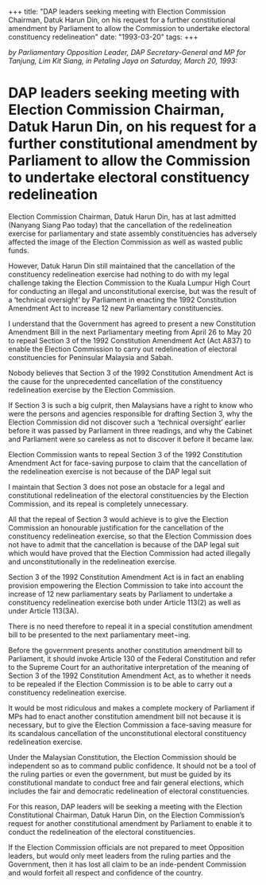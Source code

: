 +++ 
title: "DAP leaders seeking meeting with Election Commission Chairman, Datuk Harun Din, on his request for a further constitutional amendment by Parliament to allow the Commission to undertake electoral constituency redelineation"
date: "1993-03-20"
tags:
+++

_by Parliamentary Opposition Leader, DAP Secretary-General and MP for Tanjung, Lim Kit Siang, in Petaling Jaya on Saturday, March 20, 1993:_

# DAP leaders seeking meeting with Election Commission Chairman, Datuk Harun Din, on his request for a further constitutional amendment by Parliament to allow the Commission to undertake electoral constituency redelineation

Election Commission Chairman, Datuk Harun Din, has at last admitted (Nanyang Siang Pao today) that the cancellation of the redelineation exercise for parliamentary and state assembly constituencies has adversely affected the image of the Election Commission as well as wasted public funds.</u>

However, Datuk Harun Din still maintained that the cancellation of the constituency redelineation exercise had nothing to do with my legal challenge taking the Election Commission to the Kuala Lumpur High Court for conducting an illegal and unconstitutional exercise, but was the result of a ‘technical oversight’ by Parliament in enacting the 1992 Constitution Amendment Act to increase 12 new Parliamentary constituencies.

I understand that the Government has agreed to present a new Constitution Amendment Bill in the next Parliamentary meeting from April 26 to May 20 to repeal Section 3 of the 1992 Constitution Amendment Act (Act A837) to enable the Election Commission to carry out redelineation of electoral constituencies for Peninsular Malaysia and Sabah.

Nobody believes that Section 3 of the 1992 Constitution Amendment Act is the cause for the unprecedented cancellation of the constituency redelineation exercise by the Election Commission.

If Section 3 is such a big culprit, then Malaysians have a right to know who were the persons and agencies responsible for drafting Section 3, why the Election Commission did not discover such a ‘technical oversight’ earlier before it was passed by Parliament in three readings, and why the Cabinet and Parliament were so careless as not to discover it before it became law.

Election Commission wants to repeal Section 3 of the 1992 Constitution Amendment Act for face-saving purpose to claim that the cancellation of the redelineation exercise is not because of the DAP legal suit

I maintain that Section 3 does not pose an obstacle for a legal and constitutional redelineation of the electoral constituencies by the Election Commission, and its repeal is completely unnecessary.

All that the repeal of Section 3 would achieve is to give the Election Commission	an honourable justification for the cancellation of the constituency redelineation exercise, so that the Election Commission does not have to admit that the cancellation is because of the DAP legal suit which would have proved that the Election Commission had acted illegally and unconstitutionally in the redelineation exercise.

Section 3 of the 1992 Constitution Amendment Act is in fact an enabling provision empowering the Election Commission to take into account the increase of 12 new parliamentary seats by Parliament to undertake a constituency redelineation exercise both under Article 113(2) as well as under Article 113(3A).

There is no need therefore to repeal it in a special constitution amendment bill to be presented to the next parliamentary meet¬ing.

Before the government presents another constitution amendment bill to Parliament, it should invoke Article 130 of the Federal Constitution and refer to the Supreme Court for an authoritative interpretation of the meaning of Section 3 of the 1992 Constitution Amendment Act, as to whether it needs to be repealed if the Election Commission is to be able to carry out a constituency redelineation exercise.

It would be most ridiculous and makes a complete mockery of Parliament if MPs had to enact another constitution amendment bill not because it is necessary, but to give the Election Commission a face-saving measure for its scandalous cancellation of the unconstitutional electoral constituency redelineation exercise.

Under the Malaysian Constitution, the Election Commission should be independent so as to command public confidence. It should not be a tool of the ruling parties or even the government, but must be guided by its constitutional mandate to conduct free and fair general elections, which includes the fair and democratic redelineation of electoral constituencies.

For this reason, DAP leaders will be seeking a meeting with the Election Constitutional Chairman, Datuk Harun Din, on the Election Commission’s request for another constitutional amendment by Parliament to enable it to conduct the redelineation of the electoral constituencies.

If the Election Commission officials are not prepared to meet Opposition leaders, but would only meet leaders from the ruling parties and the Government, then it has lost all claim to be an inde-pendent Commission and would forfeit all respect and confidence of the country.
 
